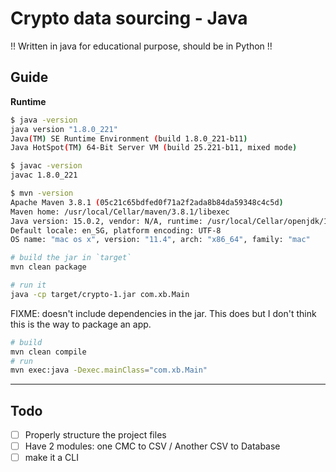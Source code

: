 # Crypto data sourcing - Java

!! Written in java for educational purpose, should be in Python !!

## Guide

**Runtime**

```sh
$ java -version
java version "1.8.0_221"
Java(TM) SE Runtime Environment (build 1.8.0_221-b11)
Java HotSpot(TM) 64-Bit Server VM (build 25.221-b11, mixed mode)

$ javac -version
javac 1.8.0_221

$ mvn -version
Apache Maven 3.8.1 (05c21c65bdfed0f71a2f2ada8b84da59348c4c5d)
Maven home: /usr/local/Cellar/maven/3.8.1/libexec
Java version: 15.0.2, vendor: N/A, runtime: /usr/local/Cellar/openjdk/15.0.2/libexec/openjdk.jdk/Contents/Home
Default locale: en_SG, platform encoding: UTF-8
OS name: "mac os x", version: "11.4", arch: "x86_64", family: "mac"
```

```sh
# build the jar in `target`
mvn clean package

# run it
java -cp target/crypto-1.jar com.xb.Main
```

FIXME: doesn't include dependencies in the jar. This does but I don't
think this is the way to package an app.

```sh
# build
mvn clean compile
# run
mvn exec:java -Dexec.mainClass="com.xb.Main"
```

---

## Todo

- [ ] Properly structure the project files
- [ ] Have 2 modules: one CMC to CSV / Another CSV to Database
- [ ] make it a CLI
